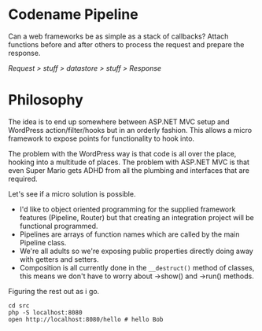# Codename Pipeline

Can a web frameworks be as simple as a stack of callbacks? 
Attach functions before and after others to process the request and prepare the response.

_Request > stuff  > datastore > stuff > Response_

# Philosophy

The idea is to end up somewhere between ASP.NET MVC setup and WordPress action/filter/hooks but in an orderly fashion. This allows a micro framework to expose points for functionality to hook into.

The problem with the WordPress way is that code is all over the place, hooking into a multitude of places. The problem with ASP.NET MVC is that even Super Mario gets ADHD from all the plumbing and interfaces that are required.

Let's see if a micro solution is possible.

* I'd like  to object oriented programming for the supplied framework features (Pipeline, Router) but that creating an integration project will be functional programmed.
* Pipelines are arrays of function names which are called by the main Pipeline class.
* We're all adults so we're exposing public properties directly doing away with getters and setters.
* Composition is all currently done  in the `__destruct()` method of classes, this means we don't have to worry about ->show() and ->run() methods.

Figuring the rest out as i go.


```
cd src
php -S localhost:8080
open http://localhost:8080/hello # hello Bob
```
